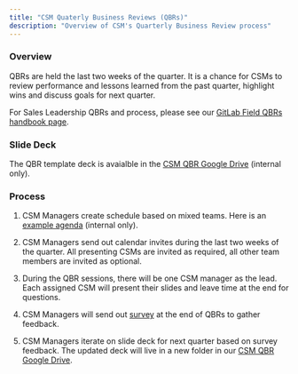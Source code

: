 ```yaml
---
title: "CSM Quaterly Business Reviews (QBRs)"
description: "Overview of CSM's Quarterly Business Review process"
---
```


### Overview

QBRs are held the last two weeks of the quarter. It is a chance for CSMs to review performance and lessons learned from the past quarter, highlight wins and discuss goals for next quarter.

For Sales Leadership QBRs and process, please see our [GitLab Field QBRs handbook page](/handbook/sales/qbrs).

### Slide Deck

The QBR template deck is avaialble in the [CSM QBR Google Drive](https://drive.google.com/drive/folders/1AdeamKKuA7I3lfaPiQYieafPeQTU1X2z) (internal only).

### Process

1. CSM Managers create schedule based on mixed teams. Here is an [example agenda](https://docs.google.com/spreadsheets/d/10zpv32I2Cf7k_pkJzrl4fYskHdw5Q7ILwiJxYTUwaCk/edit?gid=1078734422#gid=1078734422) (internal only).

2. CSM Managers send out calendar invites during the last two weeks of the quarter. All presenting CSMs are invited as required, all other team members are invited as optional.

3. During the QBR sessions, there will be one CSM manager as the lead. Each assigned CSM will present their slides and leave time at the end for questions.

4. CSM Managers will send out [survey](https://www.surveymonkey.com/summary/XaqEykaiAAk9ughswshcF7XLhivxlSOLOuwR4N2AuTo_3D?tr_cta_number=1&tr_link_name=see_responses&ut_source=email&ut_source2=daily_summary&ut_source3=see_responses&) at the end of QBRs to gather feedback.

5. CSM Managers iterate on slide deck for next quarter based on survey feedback. The updated deck will live in a new folder in our [CSM QBR Google Drive](https://drive.google.com/drive/folders/1AdeamKKuA7I3lfaPiQYieafPeQTU1X2z).
